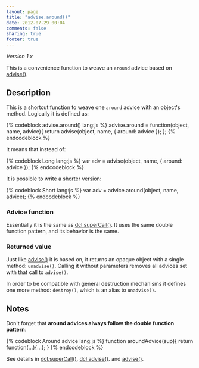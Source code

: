 ```yaml
---
layout: page
title: "advise.around()"
date: 2012-07-29 00:04
comments: false
sharing: true
footer: true
---
```


*Version 1.x*

This is a convenience function to weave an `around` advice based on [advise()](/1.x/docs/advise_js/advise/).

## Description

This is a shortcut function to weave one `around` advice with an object's method. Logically it is defined as:

{% codeblock advise.around() lang:js %}
advise.around = function(object, name, advice){
  return advise(object, name, {
    around: advice
  });
};
{% endcodeblock %}

It means that instead of:

{% codeblock Long lang:js %}
var adv = advise(object, name, {
  around: advice
});
{% endcodeblock %}

It is possible to write a shorter version:

{% codeblock Short lang:js %}
var adv = advice.around(object, name, advice);
{% endcodeblock %}

### Advice function

Essentially it is the same as [dcl.superCall()](/1.x/docs/mini_js/supercall/). It uses the same double function pattern,
and its behavior is the same.

### Returned value

Just like [advise()](/1.x/docs/advise_js/advise/) it is based on, it returns an opaque object with a single method:
`unadvise()`. Calling it without parameters removes all advices set with that call to `advise()`.

In order to be compatible with general destruction mechanisms it defines one more method: `destroy()`, which is
an alias to `unadvise()`.

## Notes

Don't forget that **around advices always follow the double function pattern**:

{% codeblock Around advice lang:js %}
function aroundAdvice(sup){
  return function(...){...};
}
{% endcodeblock %}

See details in [dcl.superCall()](/1.x/docs/mini_js/supercall/), [dcl.advise()](/1.x/docs/dcl_js/advise/). and
[advise()](/1.x/docs/advise_js/advise/).
